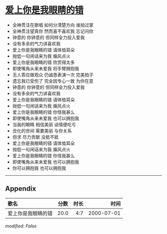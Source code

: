 # [爱上你是我眼睛的错](https://music.163.com/song?id=67560)

* 全神贯注在歌唱 如何分清楚方向 谁拍过掌
* 全神贯注望真你 然而喜不喜欢我 忘记问你
* 钟意的 你钟意的 但同样全力投入爱我
* 没有多余的气力讲喜欢我
* 爱上你是我眼睛的错 请体恤耳朵
* 抛低一句闲话来为我 煽风点火
* 爱上你是我眼睛的错 欣赏得太多
* 即使嘴角从来未爱我 将手臂拥抱我
* 无人答应做观众 仍诚恳表演一次 完美拍子
* 遗忘我已受伤了 完全因专心一致 为你在意
* 钟意的 你钟意的 但同样全力投入爱我
* 没有多余的气力讲喜欢我
* 爱上你是我眼睛的错 请体恤耳朵
* 抛低一句闲话来为我 煽风点火
* 爱上你是我眼睛的错 你怪我甚么
* 即使嘴角从来未爱我 也可以拥抱我
* 当我的眼睛 相信美丽 谈情便吃亏
* 丑化的世间 需要美丽 与你关系
* 但求 尽力贡献 没抵不抵
* 爱上你是我眼睛的错 请体恤耳朵
* 抛低一句闲话来为我 煽风点火
* 爱上你是我眼睛的错 你怪我甚么
* 即使嘴角从来未爱我 也可以拥抱我
* 你可以拥抱我 也可以拥抱我


---

## Appendix

|歌名|分数|时长|时间|
|:---|:---:|---:|---:|
|爱上你是我眼睛的错|20.0|4:7|2000-07-01

*modified: False*